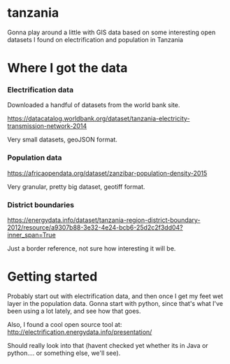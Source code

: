 # tanzania
Gonna play around a little with GIS data based on some interesting open datasets I found on electrification and population in Tanzania

# Where I got the data

### Electrification data
Downloaded a handful of datasets from the world bank site.

https://datacatalog.worldbank.org/dataset/tanzania-electricity-transmission-network-2014

Very small datasets, geoJSON format.

### Population data

https://africaopendata.org/dataset/zanzibar-population-density-2015

Very granular, pretty big dataset, geotiff format.

### District boundaries

https://energydata.info/dataset/tanzania-region-district-boundary-2012/resource/a9307b88-3e32-4e24-bcb6-25d2c2f3dd04?inner_span=True

Just a border reference, not sure how interesting it will be.


# Getting started

Probably start out with electrification data, and then once I get my feet wet layer in the population data.  Gonna start with python, since that's what I've been using a lot lately, and see how that goes.

Also, I found a cool open source tool at: http://electrification.energydata.info/presentation/

Should really look into that (havent checked yet whether its in Java or python.... or something else, we'll see).